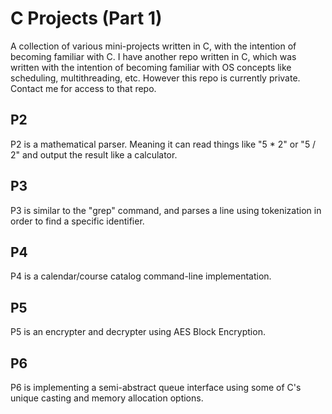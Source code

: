 # C Projects (Part 1)

A collection of various mini-projects written in C, with the intention of becoming familiar with C.
I have another repo written in C, which was written with the intention of becoming familiar with OS concepts like scheduling, multithreading, etc. However this repo is currently private. Contact me for access to that repo.

## P2

P2 is a mathematical parser. Meaning it can read things like "5 * 2" or "5 / 2" and output the result like a calculator.

## P3
P3 is similar to the "grep" command, and parses a line using tokenization in order to find a specific identifier.

## P4
P4 is a calendar/course catalog command-line implementation.

## P5
P5 is an encrypter and decrypter using AES Block Encryption.

## P6
P6 is implementing a semi-abstract queue interface using some of C's unique casting and memory allocation options. 
